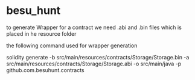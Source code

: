 # besu_hunt

to generate Wrapper for a contract we need .abi and .bin files which is placed in he resource folder

the following command used for wrapper generation

solidity generate -b src/main/resources/contracts/Storage/Storage.bin -a src/main/resources/contracts/Storage/Storage.abi -o src/main/java -p github.com.besuhunt.contracts